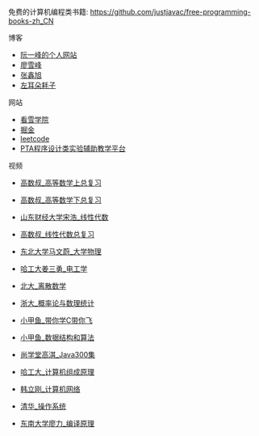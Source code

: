免费的计算机编程类书籍: https://github.com/justjavac/free-programming-books-zh_CN

博客
- [阮一峰的个人网站](http://www.ruanyifeng.com/home.html)
- [廖雪峰](https://www.liaoxuefeng.com/)
- [张鑫旭](https://www.zhangxinxu.com/)
- [左耳朵耗子](https://coolshell.cn/)

网站
- [看雪学院](https://www.kanxue.com/)
- [掘金](https://juejin.im/)
- [leetcode](https://leetcode-cn.com/)
- [PTA程序设计类实验辅助教学平台](https://pintia.cn/problem-sets?tab=0)

视频
- [高数叔_高等数学上总复习](https://www.bilibili.com/video/av46902030)
- [高数叔_高等数学下总复习](https://www.bilibili.com/video/av46913669)
- [山东财经大学宋浩_线性代数](https://www.bilibili.com/video/av29971113)
- [高数叔_线性代数总复习](https://www.bilibili.com/video/av46962507)
- [东北大学马文蔚_大学物理](https://www.bilibili.com/video/av19087994)
- [哈工大姜三勇_电工学](https://www.bilibili.com/video/av10943997)
- [北大_离散数学](https://www.bilibili.com/video/av18896337)
- [浙大_概率论与数理统计](https://www.bilibili.com/video/av20027947)

- [小甲鱼_带你学C带你飞](https://www.bilibili.com/video/av27744141)
- [小甲鱼_数据结构和算法](https://www.bilibili.com/video/av21828275)
- [尚学堂高淇_Java300集](https://www.bilibili.com/video/av30023103)
- [哈工大_计算机组成原理](https://www.bilibili.com/video/av15123338)
- [韩立刚_计算机网络](https://www.bilibili.com/video/av9876107)
- [清华_操作系统](https://www.bilibili.com/video/av6538245)
- [东南大学廖力_编译原理](https://www.bilibili.com/video/av17869142)
